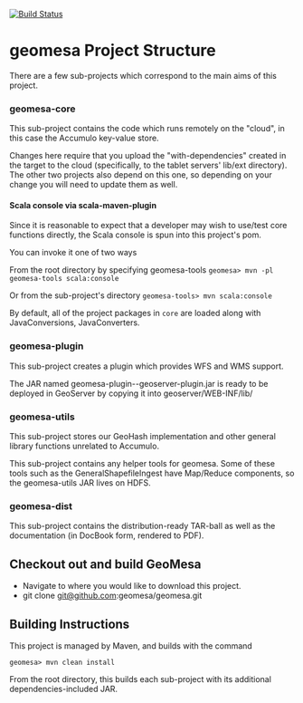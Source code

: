 [![Build Status](https://travis-ci.org/geomesa/geomesa.png?branch=master)](https://travis-ci.org/geomesa/geomesa)

# geomesa Project Structure

There are a few sub-projects which correspond to the main aims of this project.

### geomesa-core

This sub-project contains the code which runs remotely on the "cloud", in this
case the Accumulo key-value store.

Changes here require that you upload the "with-dependencies" created in the target to the cloud
(specifically, to the tablet servers' lib/ext directory).
The other two projects also depend on this one, so depending on your change you will need to update them as well.

#### Scala console via scala-maven-plugin

Since it is reasonable to expect that a developer may wish to use/test core functions directly, the Scala console is
spun into this project's pom.

You can invoke it one of two ways

From the root directory by specifying geomesa-tools
```geomesa> mvn -pl geomesa-tools scala:console```

Or from the sub-project's directory
```geomesa-tools> mvn scala:console```

By default, all of the project packages in ```core``` are loaded along with JavaConversions, JavaConverters.

### geomesa-plugin

This sub-project creates a plugin which provides WFS and WMS support.

The JAR named geomesa-plugin-<Version>-geoserver-plugin.jar is ready to be deployed in GeoServer by
copying it into geoserver/WEB-INF/lib/

### geomesa-utils

This sub-project stores our GeoHash implementation and other general library functions unrelated to
Accumulo.

This sub-project contains any helper tools for geomesa.  Some of these tools such as
the GeneralShapefileIngest have Map/Reduce components, so the geomesa-utils JAR lives on HDFS.

### geomesa-dist

This sub-project contains the distribution-ready TAR-ball as well as the
documentation (in DocBook form, rendered to PDF).

##  Checkout out and build GeoMesa

* Navigate to where you would like to download this project.
* git clone git@github.com:geomesa/geomesa.git

## Building Instructions

This project is managed by Maven, and builds with the command

```geomesa> mvn clean install```

From the root directory, this builds each sub-project with its additional dependencies-included JAR.

